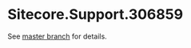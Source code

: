 # Sitecore.Support.306859

See [master branch](https://github.com/sitecoresupport/Sitecore.Support.306859) for details.